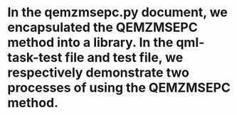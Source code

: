 # In the qemzmsepc.py document, we encapsulated the QEMZMSEPC method into a library. In the qml-task-test file and test file, we respectively demonstrate two processes of using the QEMZMSEPC method.
